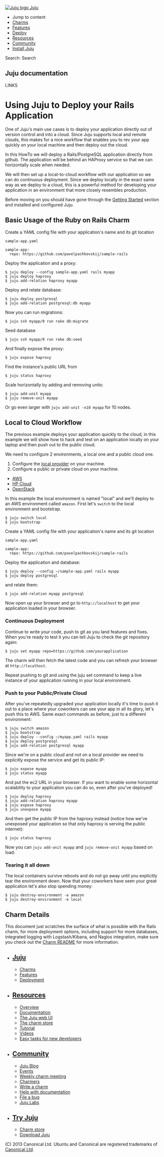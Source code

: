 [ ![Juju logo](//assets.ubuntu.com/sites/ubuntu/latest/u/img/logo.png) Juju
](https://juju.ubuntu.com/)

  - Jump to content
  - [Charms](https://juju.ubuntu.com/charms/)
  - [Features](https://juju.ubuntu.com/features/)
  - [Deploy](https://juju.ubuntu.com/deployment/)
  - [Resources](https://juju.ubuntu.com/resources/)
  - [Community](https://juju.ubuntu.com/community/)
  - [Install Juju](https://juju.ubuntu.com/download/)

Search: Search

## Juju documentation

LINKS

#  Using Juju to Deploy your Rails Application

One of Juju's main use cases is to deploy your application directly out of
version control and into a cloud. Since Juju supports local and remote clouds,
this makes for a nice workflow that enables you to rev your app quickly on your
local machine and then deploy out the cloud.

In this HowTo we will deploy a Rails/PostgreSQL application directly from
github. The application will be behind an HAProxy service so that we can
horizontally scale when needed.

We will then set up a local-to-cloud workflow with our application so we can do
continuous deployment. Since we deploy locally in the exact same way as we
deploy to a cloud, this is a powerful method for developing your application in
an environment that more closely resembles production.

Before moving on you should have gone through the [Getting
Started](https://juju.ubuntu.com/docs/getting-started.html) section and
installed and configured Juju.

##  Basic Usage of the Ruby on Rails Charm

Create a YAML config file with your application's name and its git location

`sample-app.yaml`

    
    
    sample-app:
      repo: https://github.com/pavelpachkovskij/sample-rails
    

Deploy the application and a proxy:

    
    
    $ juju deploy --config sample-app.yaml rails myapp
    $ juju deploy haproxy
    $ juju add-relation haproxy myapp
    

Deploy and relate database:

    
    
    $ juju deploy postgresql
    $ juju add-relation postgresql:db myapp
    

Now you can run migrations:

    
    
    $ juju ssh myapp/0 run rake db:migrate
    

Seed database

    
    
    $ juju ssh myapp/0 run rake db:seed
    

And finally expose the proxy:

    
    
    $ juju expose haproxy
    

Find the instance's public URL from

    
    
    $ juju status haproxy
    

Scale horizontally by adding and removing units:

    
    
    $ juju add-unit myapp
    $ juju remove-unit myapp
    

Or go even larger with `juju add-unit -n10 myapp` for 10 nodes.

##  Local to Cloud Workflow

The previous example deploys your application quickly to the cloud, in this
example we will show how to hack and test on an application locally on your
laptop and then push out to the public cloud.

We need to configure 2 environments, a local one and a public cloud one.

  1. Configure the [local provider](./config-local.html) on your machine. 
  2. Configure a public or private cloud on your machine. 
  - [AWS](./config-aws.html)
  - [HP Cloud](./config-hpcloud.html)
  - [OpenStack](./config-openstack.html)

In this example the local environment is named "local" and we'll deploy to an
AWS environment called `amazon`. First let's `switch` to the local environment
and bootstrap.

    
    
    $ juju switch local
    $ juju bootstrap
    

Create a YAML config file with your application's name and its git location

`sample-app.yaml`

    
    
    sample-app:
      repo: https://github.com/pavelpachkovskij/sample-rails
    

Deploy the application and database:

    
    
    $ juju deploy --config ~/sample-app.yaml rails myapp
    $ juju deploy postgresql
    

and relate them:

    
    
    $ juju add-relation myapp postgresql
    

Now open up your browser and go to `http://localhost` to get your application
loaded in your browser.

###  Continuous Deployment

Continue to write your code, push to git as you land features and fixes. When
you're ready to test it you can tell Juju to check the git repository again:

    
    
    $ juju set myapp repo=https://github.com/yourapplication
    

The charm will then fetch the latest code and you can refresh your browser at
`http://localhost`.

Repeat pushing to git and using the juju set command to keep a live instance of
your application running in your local environment.

###  Push to your Public/Private Cloud

After you've repeatedly upgraded your application locally it's time to push it
out to a place where your coworkers can see your app in all its glory, let's
push this to AWS. Same exact commands as before, just to a different
environment:

    
    
    $ juju switch amazon
    $ juju bootstrap
    $ juju deploy --config ~/myapp.yaml rails myapp 
    $ juju deploy postgresql
    $ juju add-relation postgresql myapp
    

Since we're on a public cloud and not on a local provider we need to explicitly
expose the service and get its public IP:

    
    
    $ juju expose myapp
    $ juju status myapp
    

And put the ec2 URL in your browser. If you want to enable some horizontal
scalability to your application you can do so, even after you've deployed!

    
    
    $ juju deploy haproxy
    $ juju add-relation haproxy myapp
    $ juju expose haproxy
    $ juju unexpose myapp
    

And then get the public IP from the haproxy instead (notice how we've unexposed
your application so that only haproxy is serving the public internet):

    
    
    $ juju status haproxy
    

Now you can `juju add-unit myapp` and `juju remove-unit myapp` based on load.

###  Tearing it all down

The local containers survive reboots and do not go away until you explicitly
tear the environment down. Now that your coworkers have seen your great
application let's also stop spending money:

    
    
    $ juju destroy-environment -e amazon
    $ juju destroy-environment -e local
    

##  Charm Details

This document just scratches the surface of what is possible with the Rails
charm, for more deployment options, including support for more databases,
integrated logging with Logstash/Kibana, and Nagios integration, make sure you
check out the [Charm README](https://jujucharms.com/precise/rails-HEAD/) for
more information.

  - ## [Juju](/)

    - [Charms](/charms)
    - [Features](/features)
    - [Deployment](/deployment)
  - ## [Resources](/resources)

    - [Overview](/resources/juju-overview/)
    - [Documentation](/docs/)
    - [The Juju web UI](/resources/the-juju-gui/)
    - [The charm store](/docs/authors-charm-store.html)
    - [Tutorial](/docs/getting-started.html#test)
    - [Videos](/resources/videos/)
    - [Easy tasks for new developers](/resources/easy-tasks-for-new-developers/)
  - ## [Community](/community)

    - [Juju Blog](/community/blog/)
    - [Events](/events/)
    - [Weekly charm meeting](/community/weekly-charm-meeting/)
    - [Charmers](/community/charmers/)
    - [Write a charm](/docs/authors-charm-writing.html)
    - [Help with documentation](/docs/contributing.html)
    - [File a bug](https://bugs.launchpad.net/juju-core/+filebug)
    - [Juju Labs](/labs/)
  - ## [Try Juju](https://jujucharms.com/sidebar/)

    - [Charm store](https://jujucharms.com/)
    - [Download Juju](/download/)

(C) 2013 Canonical Ltd. Ubuntu and Canonical are registered trademarks of
[Canonical Ltd](http://canonical.com).

